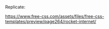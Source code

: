 Replicate: 

https://www.free-css.com/assets/files/free-css-templates/preview/page264/rocket-internet/